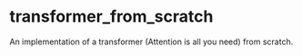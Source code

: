 # transformer_from_scratch
An implementation of a transformer (Attention is all you need) from scratch. 
